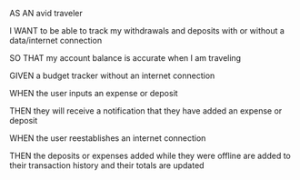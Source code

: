AS AN avid traveler

I WANT to be able to track my withdrawals and deposits with or without a data/internet connection

SO THAT my account balance is accurate when I am traveling

GIVEN a budget tracker without an internet connection

WHEN the user inputs an expense or deposit

THEN they will receive a notification that they have added an expense or deposit

WHEN the user reestablishes an internet connection

THEN the deposits or expenses added while they were offline are added to their transaction history and their totals are updated

